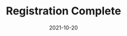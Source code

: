 ---
layout: blocks
title: Registration Complete
date: 2021-10-20
page_sections:
  - block: hero-1
    headline: <strong>Registration complete!</strong>
    content:
        <strong>Read the confirmation email for important instructions.</strong> <br><br>
        Things to remember... <br>
        1. Join the private <a href="https://discord.gg/pmjtAZwvdH">group</a> by Friday, January 14. <br>
        2. Submit your first check-in by <strong>Sunday, January 16</strong>.<br>
        3. Email us at team@themoai.org if you have any questions.<br>
---